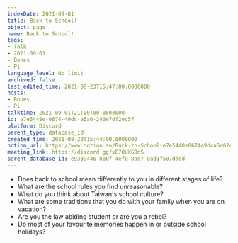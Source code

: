 ```yaml
---
indexDate: 2021-09-01
title: Back to School!
object: page
name: Back to School!
tags:
- Talk
- 2021-09-01
- Bones
- Pi
language_level: No limit
archived: false
last_edited_time: 2021-08-23T15:47:00.0000000
hosts:
- Bones
- Pi
talktime: 2021-09-01T21:00:00.0000000
id: e7e5448e-0674-49dc-a5a0-240e7df2ec57
platform: Discord
parent_type: database_id
created_time: 2021-08-23T15:44:00.0000000
notion_url: https://www.notion.so/Back-to-School-e7e5448e067449dca5a0240e7df2ec57
meeting_link: https://discord.gg/vE7QUXGDnS
parent_database_id: e9339446-880f-4ef0-8ad7-8ad1f507dded
---
```


   - Does back to school mean differently to you in different stages of life?
   - What are the school rules you find unreasonable?
   - What do you think about Taiwan's school culture?
   - What are some traditions that you do with your family when you are on vacation?
   - Are you the law abiding student or are you a rebel?
   - Do most of your favourite memories happen in or outside school holidays?








